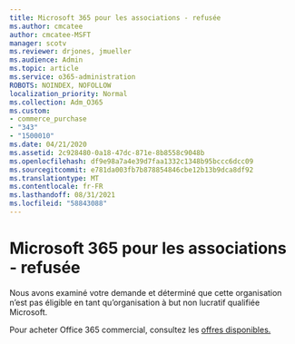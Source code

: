 ```yaml
---
title: Microsoft 365 pour les associations - refusée
ms.author: cmcatee
author: cmcatee-MSFT
manager: scotv
ms.reviewer: drjones, jmueller
ms.audience: Admin
ms.topic: article
ms.service: o365-administration
ROBOTS: NOINDEX, NOFOLLOW
localization_priority: Normal
ms.collection: Adm_O365
ms.custom:
- commerce_purchase
- "343"
- "1500010"
ms.date: 04/21/2020
ms.assetid: 2c928480-0a18-47dc-871e-8b8558c9048b
ms.openlocfilehash: df9e98a7a4e39d7faa1332c1348b95bccc6dcc09
ms.sourcegitcommit: e781da003fb7b878854846cbe12b13b9dca8df92
ms.translationtype: MT
ms.contentlocale: fr-FR
ms.lasthandoff: 08/31/2021
ms.locfileid: "58843088"
---
```

# <a name="microsoft-365-for-nonprofits---declined"></a>Microsoft 365 pour les associations - refusée

Nous avons examiné votre demande et déterminé que cette organisation n’est pas éligible en tant qu’organisation à but non lucratif qualifiée Microsoft.
  
Pour acheter Office 365 commercial, consultez les [offres disponibles.](https://portal.office.com/AdminPortal/Home)
